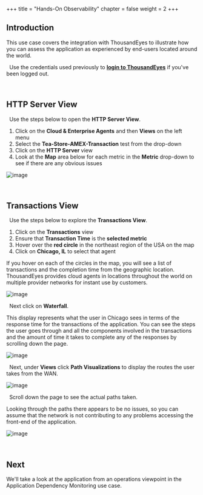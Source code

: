 +++
title = "Hands-On Observability"
chapter = false
weight = 2
+++

## Introduction

This use case covers the integration with ThousandEyes to illustrate how you can assess the application as experienced by end-users located around the world.


<!-- PER LITE VS FULL START -->

<!-- FULL -->
<!--
<span style="color: #143c76;"><i class='fas fa-circle fa-sm'></i></span>&nbsp; Use the credentials for ThousandEyes provided by your instructor to <a href="https://performance.fsolabs.net/30_digital_experience_monitoring/31_hands_on_configuration.html#deploy-thousandeyes-agent" target="_blank">**login to ThousandEyes**</a> if you’ve been logged out.
-->
<!-- FULL -->


<!-- LITE -->

<span style="color: #143c76;"><i class='fas fa-circle fa-sm'></i></span>&nbsp; Use the credentials used previously to <a href="https://lt.fsolabs.net/20_lab_environment_lt/21_lab_login_steps.html#login-to-thousandeyes" target="_blank">**login to ThousandEyes**</a> if you've been logged out.

<!-- LITE -->

<!-- PER LITE VS FULL END -->


<br>

## HTTP Server View

<span style="color: #143c76;"><i class='fas fa-circle fa-sm'></i></span>&nbsp; Use the steps below to open the **HTTP Server View**.

1. Click on the **Cloud & Enterprise Agents** and then **Views** on the left menu
2. Select the **Tea-Store-AMEX-Transaction** test from the drop-down 
3. Click on the **HTTP Server** view
4. Look at the **Map** area below for each metric in the **Metric** drop-down to see if there are any obvious issues

![image](/images/30_digital_exp_mon/te_observability_01.png)

<br>

## Transactions View

<span style="color: #143c76;"><i class='fas fa-circle fa-sm'></i></span>&nbsp; Use the steps below to explore the **Transactions View**.

1. Click on the **Transactions** view
2. Ensure that **Transaction Time** is the **selected metric**
3. Hover over the **red circle** in the northeast region of the USA on the map
4. Click on **Chicago, IL** to select that agent

If you hover on each of the circles in the map, you will see a list of transactions and the completion time from the geographic location. ThousandEyes provides cloud agents in locations throughout the world on multiple provider networks for instant use by customers.

![image](/images/30_digital_exp_mon/te_observability_02.png)


<span style="color: #143c76;"><i class='fas fa-circle fa-sm'></i></span>&nbsp; Next click on **Waterfall**.

This display represents what the user in Chicago sees in terms of the response time for the transactions of the application. You can see the steps the user goes through and all the components involved in the transactions and the amount of time it takes to complete any of the responses by scrolling down the page.

![image](/images/30_digital_exp_mon/te_observability_03.png)


<span style="color: #143c76;"><i class='fas fa-circle fa-sm'></i></span>&nbsp; Next, under **Views** click **Path Visualizations** to display the routes the user takes from the WAN.

![image](/images/30_digital_exp_mon/te_observability_04.png)


<span style="color: #143c76;"><i class='fas fa-circle fa-sm'></i></span>&nbsp; Scroll down the page to see the actual paths taken.

Looking through the paths there appears to be no issues, so you can assume that the network is not contributing to any problems accessing the front-end of the application. 

![image](/images/30_digital_exp_mon/te_observability_05.png)


<br>

## Next <span style="color: #143c76;"><i class='fas fa-cog fa-spin fa-sm'></i></span>&nbsp;

We'll take a look at the application from an operations viewpoint in the Application Dependency Monitoring use case.

<br>